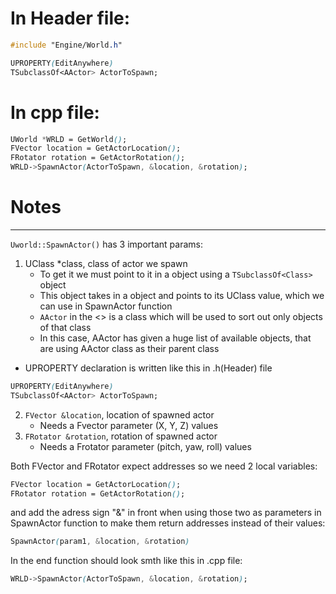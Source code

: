 # In Header file:
```css
#include "Engine/World.h"

UPROPERTY(EditAnywhere)
TSubclassOf<AActor> ActorToSpawn;
```
# In cpp file:
```css
UWorld *WRLD = GetWorld();
FVector location = GetActorLocation();
FRotator rotation = GetActorRotation();
WRLD->SpawnActor(ActorToSpawn, &location, &rotation);
```
# Notes
***
`Uworld::SpawnActor()` has 3 important params:
1. UClass *class, class of actor we spawn
    * To get it we must point to it in a object using a `TSubclassOf<Class>` object
    * This object takes in a object and points to its UClass value, which we can use in SpawnActor function
    * `AActor` in the <> is a class which will be used to sort out only objects of that class
    * In this case, AActor has given a huge list of available objects, that are using AActor class as their parent class
  * UPROPERTY declaration is written like this in .h(Header) file
```css
UPROPERTY(EditAnywhere)
TSubclassOf<AActor> ActorToSpawn;
```
2. `FVector &location`, location of spawned actor
    * Needs a Fvector parameter (X, Y, Z) values
3. `FRotator &rotation`, rotation of spawned actor
    * Needs a Frotator parameter (pitch, yaw, roll) values

Both FVector and FRotator expect addresses so we need 2 local variables:
```css
FVector location = GetActorLocation();
FRotator rotation = GetActorRotation();
```
and add the adress sign "&" in front when using those two as parameters in SpawnActor function to make them return
addresses instead of their values:
```css
SpawnActor(param1, &location, &rotation)
```

In the end function should look smth like this in .cpp file:
```css
WRLD->SpawnActor(ActorToSpawn, &location, &rotation);
```

